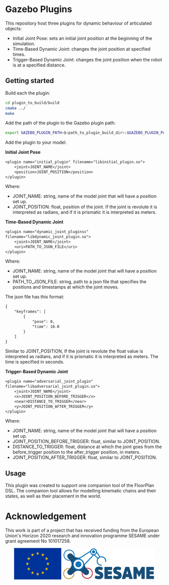 # Gazebo Plugins

This repository host three plugins for dynamic behaviour of articulated objects:
* Initial Joint Pose: sets an initial joint position at the beginning of the simulation.
* Time-Based Dynamic Joint: changes the joint position at specified times.
* Trigger-Based Dynamic Joint: changes the joint position when the robot is at a specified distance. 


## Getting started

Build each the plugin:

```sh
cd plugin_to_build/build
cmake ../
make
```

Add the path of the plugin to the Gazebo plugin path:

```sh
export GAZEBO_PLUGIN_PATH=$<path_to_plugin_build_dir>:$GAZEBO_PLUGIN_PATH
```

Add the plugin to your model. 


**Initial Joint Pose**
```
<plugin name="initial_plugin" filename="libinitial_plugin.so">
    <joint>JOINT_NAME</joint>
    <position>JOINT_POSITION</position>
</plugin>
```
Where:
* JOINT_NAME: string, name of the model joint that will have a position set up.
* JOINT_POSITION: float, position of the joint. If the joint is revolute it is interpreted as radians, and if it is prismatic it is interpreted as meters. 


**Time-Based Dynamic Joint**
```
<plugin name="dynamic_joint_pluginss" filename="libdynamic_joint_plugin.so">
    <joint>JOINT_NAME</joint>
    <uri>PATH_TO_JSON_FILE</uri>
</plugin>
```
Where:
* JOINT_NAME: string, name of the model joint that will have a position set up.
* PATH_TO_JSON_FILE: string, path to a json file that specifies the positions and timestamps at which the joint moves. 

The json file has this format: 
```
{
    "keyframes": [
        {
            "pose": 0,
            "time": 10.0
        }
    ]
}
```
Similar to JOINT_POSITION,  If the joint is revolute the float value is interpreted as radians, and if it is prismatic it is interpreted as meters. The time is specified in seconds. 

**Trigger-Based Dynamic Joint**
```
<plugin name="adversarial_joint_plugin" filename="libadversarial_joint_plugin.so">
    <joint>JOINT_NAME</joint>
    <x>JOINT_POSITION_BEFORE_TRIGGER</x>
    <near>DISTANCE_TO_TRIGGER</near>
    <y>JOINT_POSITION_AFTER_TRIGGER</y>
</plugin>
```
Where:
* JOINT_NAME: string, name of the model joint that will have a position set up.
* JOINT_POSITION_BEFORE_TRIGGER: float, similar to JOINT_POSITION.
* DISTANCE_TO_TRIGGER: float, distance at which the joint goes from the before_trigger position to the after_trigger position, in meters.
* JOINT_POSITION_AFTER_TRIGGER: float, similar to JOINT_POSITION.


## Usage

This plugin was created to support one companion tool of the FloorPlan DSL. The companion tool allows for modelling kinematic chains and their states, as well as their placement in the world. 

# Acknowledgement

This work is part of a project that has received funding from the European Union's Horizon 2020 research and innovation programme SESAME under grant agreement No 101017258.

<p align="center">
    <img src="images/EU.jpg" alt="drawing" height="100"/>
    <img src="images/SESAME.jpg" alt="drawing" height="100"/>
</p>